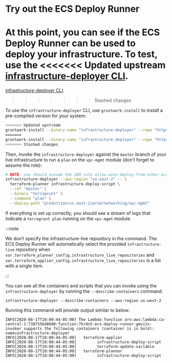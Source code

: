 # Try out the ECS Deploy Runner

At this point, you can see if the ECS Deploy Runner can be used to deploy your infrastructure. To test, use the
<<<<<<< Updated upstream
[infrastructure-deployer CLI](https://github.com/tnn-gruntwork-io/module-ci/tree/master/modules/infrastructure-deployer).
=======
[infrastructure-deployer CLI](https://github.com/tnn-gruntwork-io/module-ci/tree/master/modules/infrastructure-deployer).
>>>>>>> Stashed changes

To use the `infrastructure-deployer` CLI, use `gruntwork-install` to install a pre-compiled version for your system:

```bash
<<<<<<< Updated upstream
gruntwork-install --binary-name "infrastructure-deployer" --repo "https://github.com/tnn-gruntwork-io/module-ci" --tag "v0.27.2"
=======
gruntwork-install --binary-name "infrastructure-deployer" --repo "https://github.com/tnn-gruntwork-io/module-ci" --tag "v0.27.2"
>>>>>>> Stashed changes
```

Then, invoke the `infrastructure-deployer` against the `master` branch of your live infrastructure to run a `plan` on
the `vpc-mgmt` module (don’t forget to assume the role):

```bash
# NOTE: you should assume the IAM role allow-auto-deploy-from-other-accounts before running this step
infrastructure-deployer --aws-region "us-east-2" -- \
  terraform-planner infrastructure-deploy-script \
  --ref "master" \
  --binary "terragrunt" \
  --command "plan" \
  --deploy-path "production/us-east-2/prod/networking/vpc-mgmt"
```

If everything is set up correctly, you should see a stream of logs that indicate a `terragrunt plan` running on the
`vpc-mgmt` module.

:::note

We don’t specify the infrastructure-live repository in the command. The ECS Deploy Runner will automatically
select the provided `infrastructure-live` repository when
`var.terraform_planner_config.infrastructure_live_repositories` and
`var.terraform_applier_config.infrastructure_live_repositories` is a list with a single item.

:::

You can see all the containers and scripts that you can invoke using the `infrastructure-deployer` by running the
`--describe-containers` command:

    infrastructure-deployer --describe-containers --aws-region us-west-2

Running this command will provide output similar to below:

    INFO[2020-08-17T10:00:44-05:00] The Lambda function arn:aws:lambda:ca-central-1:738755648600:function:7kr4n5-ecs-deploy-runner-gmvitx-invoker supports the following containers (container is in bold):  name=infrastructure-deployer
    INFO[2020-08-17T10:00:44-05:00]   terraform-applier
    INFO[2020-08-17T10:00:44-05:00]         infrastructure-deploy-script
    INFO[2020-08-17T10:00:44-05:00]         terraform-update-variable
    INFO[2020-08-17T10:00:44-05:00]   terraform-planner
    INFO[2020-08-17T10:00:44-05:00]         infrastructure-deploy-script


<!-- ##DOCS-SOURCER-START
{
  "sourcePlugin": "local-copier",
  "hash": "dd6544d11642b0f43fdddbeea03cb5ba"
}
##DOCS-SOURCER-END -->
